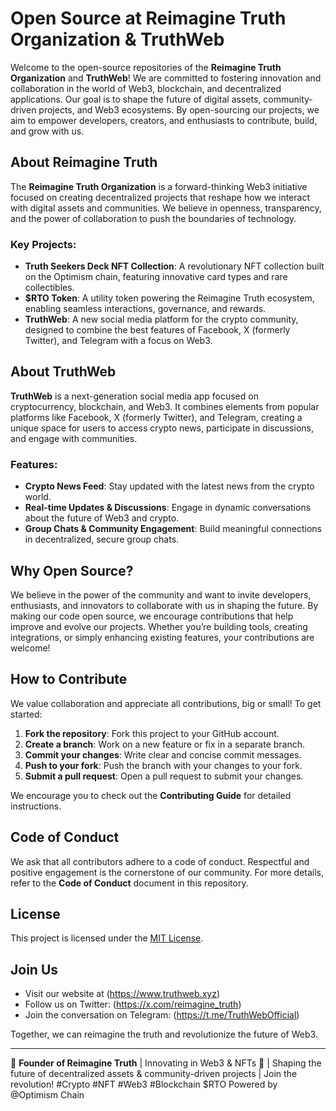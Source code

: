 # Open Source at Reimagine Truth Organization & TruthWeb

Welcome to the open-source repositories of the **Reimagine Truth Organization** and **TruthWeb**! We are committed to fostering innovation and collaboration in the world of Web3, blockchain, and decentralized applications. Our goal is to shape the future of digital assets, community-driven projects, and Web3 ecosystems. By open-sourcing our projects, we aim to empower developers, creators, and enthusiasts to contribute, build, and grow with us.

## About Reimagine Truth

The **Reimagine Truth Organization** is a forward-thinking Web3 initiative focused on creating decentralized projects that reshape how we interact with digital assets and communities. We believe in openness, transparency, and the power of collaboration to push the boundaries of technology. 

### Key Projects:
- **Truth Seekers Deck NFT Collection**: A revolutionary NFT collection built on the Optimism chain, featuring innovative card types and rare collectibles.
- **$RTO Token**: A utility token powering the Reimagine Truth ecosystem, enabling seamless interactions, governance, and rewards.
- **TruthWeb**: A new social media platform for the crypto community, designed to combine the best features of Facebook, X (formerly Twitter), and Telegram with a focus on Web3.

## About TruthWeb

**TruthWeb** is a next-generation social media app focused on cryptocurrency, blockchain, and Web3. It combines elements from popular platforms like Facebook, X (formerly Twitter), and Telegram, creating a unique space for users to access crypto news, participate in discussions, and engage with communities. 

### Features:
- **Crypto News Feed**: Stay updated with the latest news from the crypto world.
- **Real-time Updates & Discussions**: Engage in dynamic conversations about the future of Web3 and crypto.
- **Group Chats & Community Engagement**: Build meaningful connections in decentralized, secure group chats.

## Why Open Source?

We believe in the power of the community and want to invite developers, enthusiasts, and innovators to collaborate with us in shaping the future. By making our code open source, we encourage contributions that help improve and evolve our projects. Whether you’re building tools, creating integrations, or simply enhancing existing features, your contributions are welcome!

## How to Contribute

We value collaboration and appreciate all contributions, big or small! To get started:

1. **Fork the repository**: Fork this project to your GitHub account.
2. **Create a branch**: Work on a new feature or fix in a separate branch.
3. **Commit your changes**: Write clear and concise commit messages.
4. **Push to your fork**: Push the branch with your changes to your fork.
5. **Submit a pull request**: Open a pull request to submit your changes.

We encourage you to check out the **Contributing Guide** for detailed instructions.

## Code of Conduct

We ask that all contributors adhere to a code of conduct. Respectful and positive engagement is the cornerstone of our community. For more details, refer to the **Code of Conduct** document in this repository.

## License

This project is licensed under the [MIT License](LICENSE).

## Join Us

- Visit our website at (https://www.truthweb.xyz)
- Follow us on Twitter: (https://x.com/reimagine_truth)
- Join the conversation on Telegram: (https://t.me/TruthWebOfficial)

Together, we can reimagine the truth and revolutionize the future of Web3.

---

🔗 **Founder of Reimagine Truth** | Innovating in Web3 & NFTs 🚀 | Shaping the future of decentralized assets & community-driven projects | Join the revolution! #Crypto #NFT #Web3 #Blockchain $RTO Powered by @Optimism Chain
